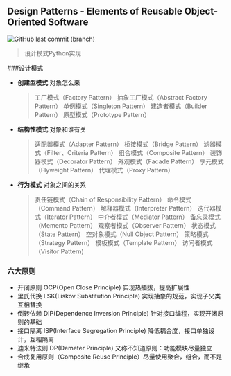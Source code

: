 ## Design Patterns - Elements of Reusable Object-Oriented Software
![GitHub last commit (branch)](https://img.shields.io/github/last-commit/mrmenand/Py_transaction/master.svg)
> 设计模式Python实现

###设计模式
* **创建型模式** 对象怎么来
  >工厂模式（Factory Pattern）
  抽象工厂模式（Abstract Factory Pattern）
  单例模式（Singleton Pattern）
  建造者模式（Builder Pattern）
  原型模式（Prototype Pattern） 
* **结构性模式** 对象和谁有关
  >适配器模式（Adapter Pattern）
 桥接模式（Bridge Pattern）
 滤器模式（Filter、Criteria Pattern）
 组合模式（Composite Pattern）
 装饰器模式（Decorator Pattern）
 外观模式（Facade Pattern）
 享元模式（Flyweight Pattern）
 代理模式（Proxy Pattern） 
* **行为模式**  对象之间的关系
  >责任链模式（Chain of Responsibility Pattern）
命令模式（Command Pattern）
解释器模式（Interpreter Pattern）
迭代器模式（Iterator Pattern）
中介者模式（Mediator Pattern）
备忘录模式（Memento Pattern）
观察者模式（Observer Pattern）
状态模式（State Pattern）
空对象模式（Null Object Pattern）
策略模式（Strategy Pattern）
模板模式（Template Pattern） 
访问者模式（Visitor Pattern)
### 六大原则
* 开闭原则 OCP(Open Close Principle) 实现热插拔，提高扩展性
* 里氏代换 LSK(Liskov Substitution Principle) 实现抽象的规范，实现子父类互相替换
* 倒转依赖 DIP(Dependence Inversion Principle) 针对接口编程，实现开闭原则的基础
* 接口隔离 ISP(Interface Segregation Principle) 降低耦合度，接口单独设计，互相隔离
* 迪米特法则 DP(Demeter Principle) 又称不知道原则：功能模块尽量独立
* 合成复用原则（Composite Reuse Principle）尽量使用聚合，组合，而不是继承 



